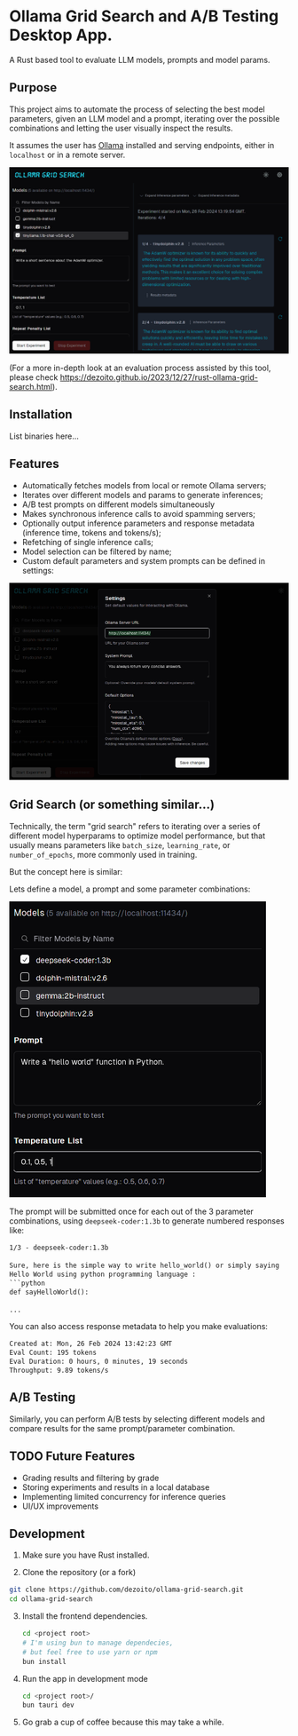 # Ollama Grid Search and A/B Testing Desktop App.

A Rust based tool to evaluate LLM models, prompts and model params.

## Purpose

This project aims to automate the process of selecting the best model parameters, given an LLM model and a prompt, iterating over the possible combinations and letting the user visually inspect the results.

It assumes the user has [Ollama](https://www.ollama.ai) installed and serving endpoints, either in `localhost` or in a remote server.

![](./screenshots/main.png?raw=true)

(For a more in-depth look at an evaluation process assisted by this tool, please check https://dezoito.github.io/2023/12/27/rust-ollama-grid-search.html).

## Installation

List binaries here...

## Features

- Automatically fetches models from local or remote Ollama servers;
- Iterates over different models and params to generate inferences;
- A/B test prompts on different models simultaneously
- Makes synchronous inference calls to avoid spamming servers;
- Optionally output inference parameters and response metadata (inference time, tokens and tokens/s);
- Refetching of single inference calls;
- Model selection can be filtered by name;
- Custom default parameters and system prompts can be defined in settings:

![](./screenshots/settings.png?raw=true)

## Grid Search (or something similar...)

Technically, the term "grid search" refers to iterating over a series of different model hyperparams to optimize model performance, but that usually means parameters like `batch_size`, `learning_rate`, or `number_of_epochs`, more commonly used in training.

But the concept here is similar:

Lets define a model, a prompt and some parameter combinations:

![](./screenshots/gridparams.png?raw=true)

The prompt will be submitted once for each out of the 3 parameter combinations, using `deepseek-coder:1.3b` to generate numbered responses like:

````
1/3 - deepseek-coder:1.3b

Sure, here is the simple way to write hello_world() or simply saying Hello World using python programming language :
```python
def sayHelloWorld():

...
````

You can also access response metadata to help you make evaluations:

```
Created at: Mon, 26 Feb 2024 13:42:23 GMT
Eval Count: 195 tokens
Eval Duration: 0 hours, 0 minutes, 19 seconds
Throughput: 9.89 tokens/s
```

## A/B Testing

Similarly, you can perform A/B tests by selecting different models and compare results for the same prompt/parameter combination.

## TODO Future Features

- Grading results and filtering by grade
- Storing experiments and results in a local database
- Implementing limited concurrency for inference queries
- UI/UX improvements

## Development

1. Make sure you have Rust installed.

2. Clone the repository (or a fork)

```sh
git clone https://github.com/dezoito/ollama-grid-search.git
cd ollama-grid-search
```

3. Install the frontend dependencies.

   ```sh
   cd <project root>
   # I'm using bun to manage dependecies,
   # but feel free to use yarn or npm
   bun install
   ```

4. Run the app in development mode
   ```sh
   cd <project root>/
   bun tauri dev
   ```
5. Go grab a cup of coffee because this may take a while.
